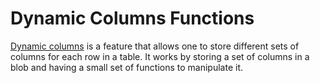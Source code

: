 
# Dynamic Columns Functions

[Dynamic columns](../../../../nosql/dynamic-columns.md) is a feature that allows one to store different sets of columns for each row in a table. It works by storing a set of columns in a blob and having a small set of functions to manipulate it.

